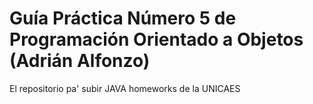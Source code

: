 # Guía Práctica Número 5 de Programación Orientado a Objetos (Adrián Alfonzo)
El repositorio pa' subir JAVA homeworks de la UNICAES
